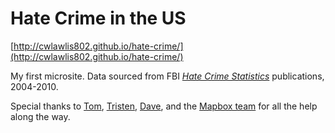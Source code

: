 # Hate Crime in the US

[http://cwlawlis802.github.io/hate-crime/](http://cwlawlis802.github.io/hate-crime/)

My first microsite. Data sourced from FBI [_Hate Crime Statistics_](http://www.fbi.gov/about-us/cjis/ucr/ucr#cius_hatecrime) publications, 2004-2010.

Special thanks to [Tom](https://twitter.com/#!/tmcw), [Tristen](https://twitter.com/#!/fallsemo), [Dave](https://twitter.com/#!/djindc), and the [Mapbox team](http://mapbox.com/about/team) for all the help along the way.
